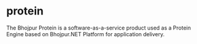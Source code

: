 # protein
The Bhojpur Protein is a software-as-a-service product used as a Protein Engine based on Bhojpur.NET Platform for application delivery.

